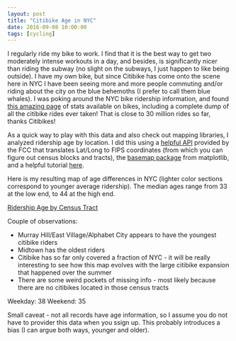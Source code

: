 ```yaml
---
layout: post
title: "Citibike Age in NYC"
date: 2016-09-08 10:00:00
tags: [cycling]
---
```


I regularly ride my bike to work.  I find that it is the best way to get two moderately intense workouts in a day, and besides, is significantly nicer than riding the subway (no slight on the subways, I just happen to like being outside).  I have my own bike, but since Citibike has come onto the scene here in NYC I have been seeing more and more people commuting and/or riding about the city on the blue behemoths (I prefer to call them blue whales).  I was poking around the NYC bike ridership information, and found [this amazing page](http://www.nyc.gov/html/dot/html/bicyclists/bikestats.shtml) of stats available on bikes, including a complete dump of all the citibike rides ever taken!  That is close to 30 million rides so far, thanks Citibikes!

As a quick way to play with this data and also check out mapping libraries, I analyzed ridership age by location.  I did this using a [helpful API](https://www.fcc.gov/general/census-block-conversions-api) provided by the FCC that translates Lat/Long to FIPS coordinates (from which you can figure out census blocks and tracts), the [basemap package](http://matplotlib.org/basemap/) from matplotlib, and a helpful tutorial [here](http://beneathdata.com/how-to/visualizing-my-location-history/).

Here is my resulting map of age differences in NYC (lighter color sections correspond to younger average ridership).  The median ages range from 33 at the low end, to 44 at the high end.

[Ridership Age by Census Tract]({{site.url}}/assets/manhattan.medianage.png)

Couple of observations:
 
 * Murray Hill/East Village/Alphabet City appears to have the youngest citibike riders
 * Midtown has the oldest riders
 * Citibike has so far only covered a fraction of NYC - it will be really interesting to see how this map evolves with the large citibike expansion that happened over the summer
 * There are some weird pockets of missing info - most likely because there are no citibikes located in those census tracts

Weekday: 38
Weekend: 35

Small caveat - not all records have age information, so I assume you do not have to provider this data when you ssign up.  This probably introduces a bias (I can argue both ways, younger and older).  

